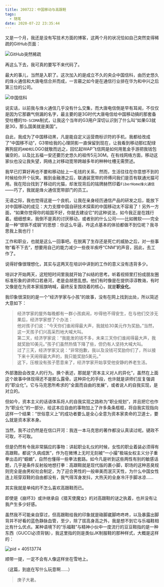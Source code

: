 ```yaml
---
title: 200722：中国移动与高跟鞋
tags:
  - 随笔
date: 2020-07-22 23:35:44
---
```


又是一个月，我还是没有写技术方面的博客，这两个月的状况恰如自己突然变得稀疏的GitHub页面：

![GitHub突然稀疏](https://images.hakurei.red/ZHmG2KzgC4vMa95.png)

再这么下去，我可真的要写不来代码了。

最大的事儿，当然是入职了。这次加入的是成立不久的央企中国信科，由历史悠久的烽火通信和大唐电信合并而成，一言蔽之如今是在通信行业排在华为和中兴之后第三位的公司。

![中国信科](https://images.hakurei.red/QadeXHJM6t8fyvD.png)

说实话，以前我与烽火通信几乎没有什么交集，而大唐电信倒是早有耳闻，不仅仅是因为它那霸气侧漏的名字，最主要的是3G时代大唐电信给中国移动搞的那套备受吐槽的`TD-SCDMA`制式，让我这个当年的G3用户深切认识到了什么叫“如果G3就是3G，那么国美就是美国”。

<!--more-->

自此，我成为了中国移动黑，凡是能自定义运营商标识符的手机，我都给改成了“中国移不动”，G3带给我的心理阴影一直保留到现在，让我看到移动那红配绿赛狗屁的`AND和`LOGO就敬而远之，回忆起WAP飞信网是如何用氪金手游把我钱包骗空的，以及比五福一安还要历史悠久的祖传5元30M。在有线网络方面，移动这家伙也没让我失望，网络上对移动宽带跨越多年的种种吐槽无需赘述。

我早已打算好再也不要和移动扯上一毛钱的关系，然而，生活往往在你意想不到的时候给你开个玩笑。搬到金融港之后，联通装宽带的师傅问我们是否有联通光猫可用。我在阳台找到了移动的光猫，却发现背后的铭牌赫然印着`FiberHome烽火通信`——巧了，我就是烽火通信宽带部门的员工。

无语之际，我也觉得这是一个良机，让我在亲身经历通信产品的研发之后，能放下对中国移动的成见：大力支撑中国自研技术探索的中国移动太不容易了！另外一方面，“如果你觉得你的祖国不好，你就去建设它”的这种说法，如今我正是在践行着。细细想来，我倒不是真的讨厌移动，或者别的什么公司——比如微软——完全是一种“恨铁不成钢”的思想：你这么牛逼，咋这点基本的体验都做不到位呢？我寻思我上我也行！

工作和职业，也就是这么一回事吧。在脱离了生存还是死亡的威胁之后，对一些事物“看不下去”，想要用自己的能力减少一些夜半疾呼“CNM”的声音，因此，去工作了。

说得好像很理想化，其实与这两天在培训中讲到的工作的意义没有违背多少。

培训才开始两天，这短短时间里我就开始了纠结的思考。听着视频里打扮成朋友圈标准形象的讲师口若悬河，老是会胡思乱想。他们有时像是在提供谆谆教诲，有时又像是在为资本家摇旗呐喊，最终反复围绕着的核心，就是**职业化**。

我印象很深刻的是一个“经济学家与小孩”的故事，没有在网上找到出处，所以简述大意如下：

> 经济学家的屋外每晚都有一群小孩疯闹，吵得他不得安生，在与他们交涉无果后，经济学家想了个办法：      
> 他对孩子们说：“今天你们谁闹得最大声，我就给30美元作为奖励。”当然，这一天孩子们兴高采烈地大喊大叫。      
> 第二天，经济学家说：“我能发的钱不多，未来三天你们谁闹得最大声，我就奖励10美元。”孩子们虽然热情下降了些，但仍有人坚持大喊大叫。        
> 过了三天，经济学家又说：“非常抱歉，我以及没钱可奖励你们了，所以接下来十天闹得最大声的，我只能奖励5美元。”     
> 这下，压根没有孩子愿意来了，经济学家开始享受他安静的养老生活。        

外部激励会改变人的行为。换个表述，那就是“资本主义对人的异化”，虽然在上面这个故事中体现得还不是那么露骨。这种异化的手段，也许就是讲师们反复强调的“职业化”。它与马克思所希求的“全面而自由的发展”，或者说人的自我实现，是对立的。

但如今，资本主义的话语体系将人的自我实现之路称为“职业规划”，并且把它也作为“职业化”的一部分，给这本应自由的事物加上了许多条条框框，将自我实现指向这样一个结果：“世俗意义上”的成功者要么是全心全意为资本家卖命的卫道士，要么就是资本家本身。

当然，我不过仍然是在信口开河：我连一本马克思的著作都没认真读过呢。键政不可取，不可取。

但是仍然有令我非常膈应的事物：讲起职业礼仪的时候，女性的职业着装必须得有高跟鞋。都说“久病成医”，作为在微博上无时无刻被“一小撮”极端女权主义分子重拳出击的“蝈蝻”，自然也懂得一些拳法套路。如今凡是听到这些两性有别的敏感话题，几乎是条件反射般地想打拳：高跟鞋就是现代版的裹小脚，职场的这种恶臭规则完全是由男权社会制定，为了迎合男性的一般审美而泯灭天性，为什么中国女性连上班穿双鞋的自由都没有，我气得浑身发抖，大热天的全身冷汗手脚冰凉……

其实我就是单纯的不怎么喜欢高跟鞋而已。

即使是《崩坏3》或许继承自《猎天使魔女》的对高跟鞋的谜之执着，也并没有让我产生多少好感。

虽然我不可能亲自穿过，但高跟鞋给我的印象就是硌脚崴脚咚咚咚，以及暴露出脚背并不好看的蓝色静脉血管，至少，除了拔高身高之外，我是想不到它与乐福鞋相比有什么优点。某种语境下的“乐福鞋”与精神小伙中一度流行的豆豆鞋指的是一种东西（GUCCI必须背锅），我这里指的则是类似JK制服鞋的那种样式，大概是这样的：

![pid = 40513774](https://images.hakurei.red/AFtwZgcayEnsBk7.jpg)

顺带一提，一定不会有人像这样坐在雪地上。

（这篇，到底在写什么玩意啊……）

> 庚子大暑。
